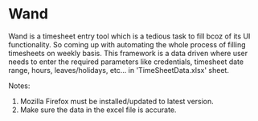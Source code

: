 # Wand
Wand is a timesheet entry tool which is a tedious task to fill bcoz of its UI functionality.
So coming up with automating the whole process of filling timesheets on weekly basis.
This framework is a data driven where user needs to enter the required parameters like credentials, timesheet date range, hours, leaves/holidays, etc... in 'TimeSheetData.xlsx' sheet.

Notes:
1. Mozilla Firefox must be installed/updated to latest version.
2. Make sure the data in the excel file is accurate.
